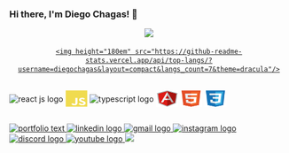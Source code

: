 ### Hi there, I'm Diego Chagas! 👋

<div align="center">
  <a href="https://github.com/diegochagas">
    <img height="180em" src="https://github-readme-stats.vercel.app/api?username=diegochagas&show_icons=true&theme=dracula&include_all_commits=true&count_private=true"/>

    <img height="180em" src="https://github-readme-stats.vercel.app/api/top-langs/?username=diegochagas&layout=compact&langs_count=7&theme=dracula"/>
  </a>
</div>

<div style="display: inline_block">
  <br>

  <img align="center" alt="react js logo" height="30" width="40" src="https://cdn.jsdelivr.net/gh/devicons/devicon/icons/react/react-original.svg" />

  <img align="center" alt="javascript logo" height="30" width="40" src="https://raw.githubusercontent.com/devicons/devicon/master/icons/javascript/javascript-plain.svg">
  
  <img align="center" alt="typescript logo" height="30" width="40" src="https://cdn.jsdelivr.net/gh/devicons/devicon/icons/typescript/typescript-plain.svg" />
  
  <img align="center" alt="angular logo" height="30" width="40" src="https://raw.githubusercontent.com/devicons/devicon/master/icons/angularjs/angularjs-original.svg" />
  
  <img align="center" alt="HTML logo" height="30" width="40" src="https://raw.githubusercontent.com/devicons/devicon/master/icons/html5/html5-original.svg">
  
  <img align="center" alt="CSS logo" height="30" width="40" src="https://raw.githubusercontent.com/devicons/devicon/master/icons/css3/css3-original.svg">
</div>
  
##
 
<div> 
  <a href="https://diegochagas.com/" target="_blank">
    <img src="https://img.shields.io/badge/-Portfolio-000000?style=for-the-badge&logo=icon&logoColor=white" target="_blank" alt="portfolio text">
  </a> 

  <a href="https://www.linkedin.com/in/diegorchagas/" target="_blank">
    <img src="https://img.shields.io/badge/-LinkedIn-%230077B5?style=for-the-badge&logo=linkedin&logoColor=white" target="_blank" alt="linkedin logo">
  </a> 
  
  <a href = "mailto:drochachagas@gmail.com">
    <img src="https://img.shields.io/badge/-Gmail-FFFFFF?style=for-the-badge&logo=gmail&logoColor=red" target="_blank" alt="gmail logo">
  </a>
  
  <a href="https://www.instagram.com/diegorchagas/" target="_blank">
    <img src="https://img.shields.io/badge/-Instagram-%23E4405F?style=for-the-badge&logo=instagram&logoColor=white" target="_blank" alt="instagram logo">
  </a>
  
  <a href="https://discordapp.com/users/590161836343689225" target="_blank">
    <img src="https://img.shields.io/badge/Discord-7289DA?style=for-the-badge&logo=discord&logoColor=white" target="_blank" alt="discord logo">
  </a> 
  
  <a href="https://www.youtube.com/@diegorchagas" target="_blank">
    <img src="https://img.shields.io/badge/YouTube-FF0000?style=for-the-badge&logo=youtube&logoColor=white" target="_blank" alt="youtube logo">
  </a>
  
  <a href="https://www.twitch.tv/diegorchagas" target="_blank">
    <img src="https://img.shields.io/badge/Twitch-9146FF?style=for-the-badge&logo=twitch&logoColor=white" target="_blank">
  </a>
</div>

<!--
**diegochagas/diegochagas** is a ✨ _special_ ✨ repository because its `README.md` (this file) appears on your GitHub profile.

Here are some ideas to get you started:

- 🔭 I’m currently working on ...
- 🌱 I’m currently learning ...
- 👯 I’m looking to collaborate on ...
- 🤔 I’m looking for help with ...
- 💬 Ask me about ...
- 📫 How to reach me: ...
- 😄 Pronouns: ...
- ⚡ Fun fact: ...
-->
